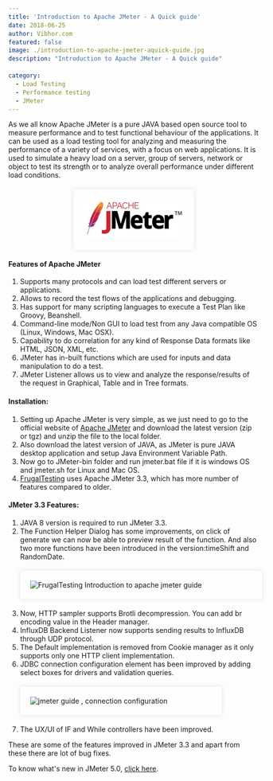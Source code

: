 ```yaml
---
title: 'Introduction to Apache JMeter - A Quick guide'
date: 2018-06-25
author: Vibhor.com
featured: false
image: ./introduction-to-apache-jmeter-aquick-guide.jpg
description: "Introduction to Apache JMeter - A Quick guide"

category:
  - Load Testing
  - Performance testing
  - JMeter
---
```





<div class="entry-content">
<p >
As we all know Apache JMeter is a pure JAVA based open source tool to measure performance and to test
functional behaviour of the applications. It can be used as a load testing tool for analyzing and measuring the performance of a variety of services, with a focus on web applications.
It is used to simulate a heavy load on a server, group of servers, network or object to test its strength or to analyze overall performance under different load conditions.
</p>
<center>
<div style="width:40%; margin-top:20px; margin-bottom:20px;padding:20px; box-shadow:0 0 10px rgba(0,0,0,0.1)">
<img class="main-img img-responsive" src="./apache-jmeter.png" alt="quick guide to introduction to apache jmeter">
</div>
</center>
<h4 class="blog-subtitle">Features of Apache JMeter</h4>
<ol >
<li>Supports many protocols and can load test different servers or applications.</li>
<li>Allows to record the test flows of the applications and debugging.</li>
<li>Has support for many scripting languages to execute a Test Plan like Groovy, Beanshell.</li>
<li> Command-line mode/Non GUI to load test from any Java compatible OS (Linux, Windows, Mac OSX).</li>
<li>Capability to do correlation for any kind of Response Data formats like HTML, JSON, XML, etc.</li>
<li>JMeter has in-built functions which are used for inputs and data manipulation to do a test.</li>
<li>JMeter Listener allows us to view and analyze the response/results of the request in Graphical, Table and in Tree formats.</li>
</ol>
<h4 class="blog-subtitle">Installation:</h4>
<ol >
<li>
Setting up Apache JMeter is very simple, as we just need to go to the official website of <a href="http://jmeter.apache.org/download_jmeter.cgi">Apache JMeter</a>
and download the latest version (zip or tgz) and unzip the file to the local folder.
</li>
<li> Also download the latest version of JAVA, as JMeter is pure JAVA desktop application and setup Java Environment Variable Path.</li>
<li>Now go to JMeter-bin folder and run jmeter.bat file if it is windows OS and jmeter.sh for Linux and Mac OS.</li>
<li><a href="/">FrugalTesting</a> uses Apache JMeter 3.3, which has more number of features compared to older.</li>
</ol>
<h4 class="blog-subtitle">JMeter 3.3 Features:</h4>
<ol >
<li>JAVA 8 version is required to run JMeter 3.3.</li>
<li>The Function Helper Dialog has some improvements, on click of generate we can now be able to preview result of the function. And also two more functions have been introduced in the version:timeShift and RandomDate.
<div style="width:93%; margin-top:20px; margin-bottom:20px;padding:20px; box-shadow:0 0 10px rgba(0,0,0,0.1)">
<img class="main-img img-responsive" src="/resources/images/introduction-to-apache-jmeter-aquick-guide/function-helper.png" alt="FrugalTesting Introduction to apache jmeter guide">
</div>
</li>
<li>Now, HTTP sampler supports Brotli decompression. You can add br encoding value in the Header manager.</li>
<li>InfluxDB Backend Listener now supports sending results to InfluxDB through UDP protocol.</li>
<li>The Default implementation is removed from Cookie manager as it only supports only one HTTP client implementation.</li>
<li>JDBC connection configuration element has been improved by adding select boxes for drivers and validation queries.
<div style="width:76%; margin-top:20px; margin-bottom:20px;padding:20px; box-shadow:0 0 10px rgba(0,0,0,0.1)">
<img class="main-img img-responsive" src="/resources/images/introduction-to-apache-jmeter-aquick-guide/jdbc-connection-configuration.png" alt="jmeter guide , connection configuration">
</div>
</li>
<li>The UX/UI of IF and While controllers have been improved.</li>
</ol>
<p >These are some of the features improved in JMeter 3.3 and apart from these there are lot of bug fixes.</p>
<p >To know what's new in JMeter 5.0, <a href="../../../../2019/10/23/whats-new-in-jmeter">click here</a>.</p>
</div>
